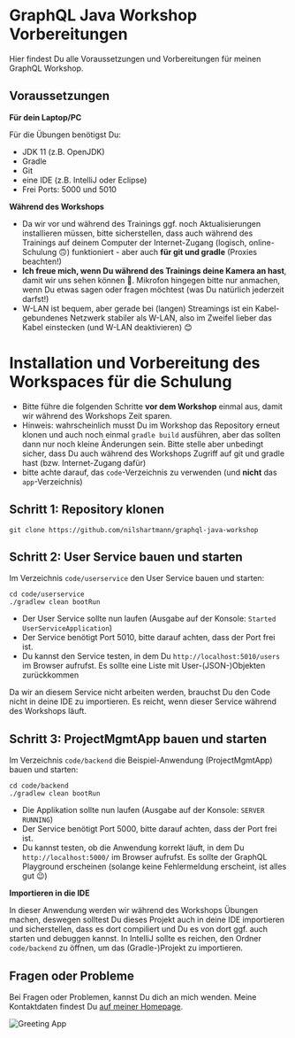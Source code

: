 # GraphQL Java Workshop Vorbereitungen

Hier findest Du alle Voraussetzungen und Vorbereitungen für meinen GraphQL Workshop.

## Voraussetzungen

**Für dein Laptop/PC**

Für die Übungen benötigst Du:

- JDK 11 (z.B. OpenJDK)
- Gradle
- Git
- eine IDE (z.B. IntelliJ oder Eclipse)
- Frei Ports: 5000 und 5010

**Während des Workshops**

- Da wir vor und während des Trainings ggf. noch Aktualisierungen installieren müssen, bitte sicherstellen, dass auch während des Trainings auf deinem Computer der Internet-Zugang (logisch, online-Schulung 🙃) funktioniert - aber auch **für git und gradle** (Proxies beachten!)
- **Ich freue mich, wenn Du während des Trainings deine Kamera an hast**, damit wir uns sehen können 🎥. Mikrofon hingegen bitte nur anmachen, wenn Du etwas sagen oder fragen möchtest (was Du natürlich jederzeit darfst!)
- W-LAN ist bequem, aber gerade bei (langen) Streamings ist ein Kabel-gebundenes Netzwerk stabiler als W-LAN, also im Zweifel lieber das Kabel einstecken (und W-LAN deaktivieren) 😊

# Installation und Vorbereitung des Workspaces für die Schulung

- Bitte führe die folgenden Schritte **vor dem Workshop** einmal aus, damit wir während des Workshops Zeit sparen.
- Hinweis: wahrscheinlich musst Du im Workshop das Repository erneut klonen und auch noch einmal `gradle build` ausführen, aber das sollten dann nur noch kleine Änderungen sein. Bitte stelle aber unbedingt sicher, dass Du auch während des Workshops Zugriff auf git und gradle hast (bzw. Internet-Zugang dafür)
- bitte achte darauf, das `code`-Verzeichnis zu verwenden (und **nicht** das `app`-Verzeichnis)

## Schritt 1: Repository klonen

```
git clone https://github.com/nilshartmann/graphql-java-workshop
```

## Schritt 2: User Service bauen und starten

Im Verzeichnis `code/userservice` den User Service bauen und starten:

```
cd code/userservice
./gradlew clean bootRun
```

- Der User Service sollte nun laufen (Ausgabe auf der Konsole: `Started UserServiceApplication`)
- Der Service benötigt Port 5010, bitte darauf achten, dass der Port frei ist.
- Du kannst den Service testen, in dem Du `http://localhost:5010/users` im Browser aufrufst. Es sollte eine Liste mit User-(JSON-)Objekten zurückkommen

Da wir an diesem Service nicht arbeiten werden, brauchst Du den Code nicht in deine IDE zu importieren. Es reicht, wenn dieser Service während des Workshops läuft.

## Schritt 3: ProjectMgmtApp bauen und starten

Im Verzeichnis `code/backend` die Beispiel-Anwendung (ProjectMgmtApp) bauen und starten:

```
cd code/backend
./gradlew clean bootRun
```

- Die Applikation sollte nun laufen (Ausgabe auf der Konsole: `SERVER RUNNING`)
- Der Service benötigt Port 5000, bitte darauf achten, dass der Port frei ist.
- Du kannst testen, ob die Anwendung korrekt läuft, in dem Du `http://localhost:5000/` im Browser aufrufst. Es sollte der GraphQL Playground erscheinen (solange keine Fehlermeldung erscheint, ist alles gut 😉)

**Importieren in die IDE**

In dieser Anwendung werden wir während des Workshops Übungen machen, deswegen solltest Du dieses Projekt auch in deine IDE importieren und sicherstellen, dass es dort compiliert und Du es von dort ggf. auch starten und debuggen kannst.
In IntelliJ sollte es reichen, den Ordner `code/backend` zu öffnen, um das (Gradle-)Projekt zu importieren.

## Fragen oder Probleme

Bei Fragen oder Problemen, kannst Du dich an mich wenden. Meine Kontaktdaten findest Du [auf meiner Homepage](https://nilshartmann.net).

![Greeting App](screenshot-example-app.png)

